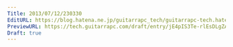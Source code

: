```yaml
---
Title: 2013/07/12/230330
EditURL: https://blog.hatena.ne.jp/guitarrapc_tech/guitarrapc-tech.hatenablog.com/atom/entry/6802418398340941459
PreviewURL: https://tech.guitarrapc.com/draft/entry/jE4pIS3Te-rlEsDLgZA0W4Fpd-I
Draft: true
---
```


